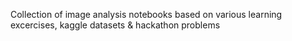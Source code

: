 
Collection of image analysis notebooks based on various learning excercises, kaggle datasets & hackathon problems
